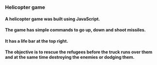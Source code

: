 ### Helicopter game

#### A helicopter game was built using JavaScript.
#### The game has simple commands to go up, down and shoot missiles.
#### It has a life bar at the top right.
#### The objective is to rescue the refugees before the truck runs over them and at the same time destroying the enemies or dodging them.
